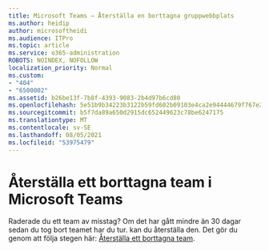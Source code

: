 ```yaml
---
title: Microsoft Teams – Återställa en borttagna gruppwebbplats
ms.author: heidip
author: microsoftheidi
ms.audience: ITPro
ms.topic: article
ms.service: o365-administration
ROBOTS: NOINDEX, NOFOLLOW
localization_priority: Normal
ms.custom:
- "404"
- "6500002"
ms.assetid: b26be13f-7b8f-4393-9083-2b4d97b6cd80
ms.openlocfilehash: 5e51b9b34223b3122b59fd602b09103e4ca2e94444679f767e2a7005a9928694
ms.sourcegitcommit: b5f7da89a650d2915dc652449623c78be6247175
ms.translationtype: MT
ms.contentlocale: sv-SE
ms.lasthandoff: 08/05/2021
ms.locfileid: "53975479"
---
```

# <a name="restoring-a-deleted-team-in-microsoft-teams"></a>Återställa ett borttagna team i Microsoft Teams

Raderade du ett team av misstag? Om det har gått mindre än 30 dagar sedan du tog bort teamet har du tur. kan du återställa den. Det gör du genom att följa stegen här: [Återställa ett borttagna team](https://docs.microsoft.com/microsoftteams/archive-or-delete-a-team#restore-a-deleted-team).
